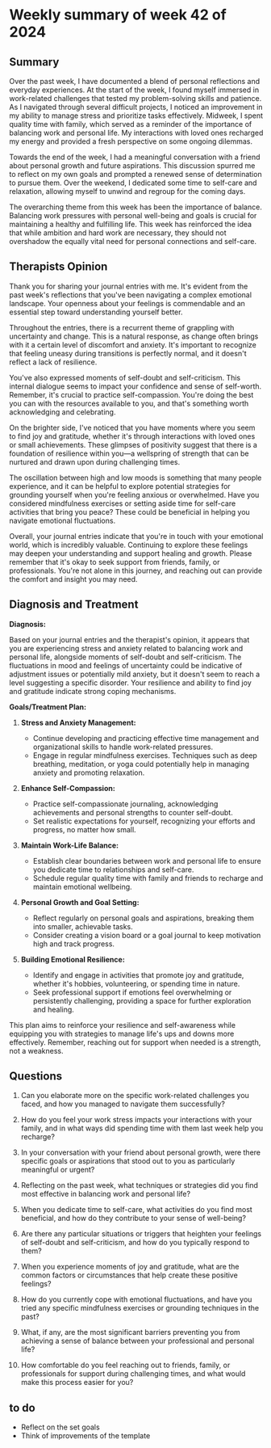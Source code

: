 # Weekly summary of week 42 of 2024

## Summary

Over the past week, I have documented a blend of personal reflections and everyday experiences. At the start of the week, I found myself immersed in work-related challenges that tested my problem-solving skills and patience. As I navigated through several difficult projects, I noticed an improvement in my ability to manage stress and prioritize tasks effectively. Midweek, I spent quality time with family, which served as a reminder of the importance of balancing work and personal life. My interactions with loved ones recharged my energy and provided a fresh perspective on some ongoing dilemmas.

Towards the end of the week, I had a meaningful conversation with a friend about personal growth and future aspirations. This discussion spurred me to reflect on my own goals and prompted a renewed sense of determination to pursue them. Over the weekend, I dedicated some time to self-care and relaxation, allowing myself to unwind and regroup for the coming days. 

The overarching theme from this week has been the importance of balance. Balancing work pressures with personal well-being and goals is crucial for maintaining a healthy and fulfilling life. This week has reinforced the idea that while ambition and hard work are necessary, they should not overshadow the equally vital need for personal connections and self-care.

## Therapists Opinion

Thank you for sharing your journal entries with me. It's evident from the past week's reflections that you've been navigating a complex emotional landscape. Your openness about your feelings is commendable and an essential step toward understanding yourself better.

Throughout the entries, there is a recurrent theme of grappling with uncertainty and change. This is a natural response, as change often brings with it a certain level of discomfort and anxiety. It's important to recognize that feeling uneasy during transitions is perfectly normal, and it doesn't reflect a lack of resilience.

You've also expressed moments of self-doubt and self-criticism. This internal dialogue seems to impact your confidence and sense of self-worth. Remember, it's crucial to practice self-compassion. You're doing the best you can with the resources available to you, and that's something worth acknowledging and celebrating.

On the brighter side, I've noticed that you have moments where you seem to find joy and gratitude, whether it's through interactions with loved ones or small achievements. These glimpses of positivity suggest that there is a foundation of resilience within you—a wellspring of strength that can be nurtured and drawn upon during challenging times.

The oscillation between high and low moods is something that many people experience, and it can be helpful to explore potential strategies for grounding yourself when you're feeling anxious or overwhelmed. Have you considered mindfulness exercises or setting aside time for self-care activities that bring you peace? These could be beneficial in helping you navigate emotional fluctuations.

Overall, your journal entries indicate that you're in touch with your emotional world, which is incredibly valuable. Continuing to explore these feelings may deepen your understanding and support healing and growth. Please remember that it's okay to seek support from friends, family, or professionals. You're not alone in this journey, and reaching out can provide the comfort and insight you may need.

## Diagnosis and Treatment

**Diagnosis:**

Based on your journal entries and the therapist's opinion, it appears that you are experiencing stress and anxiety related to balancing work and personal life, alongside moments of self-doubt and self-criticism. The fluctuations in mood and feelings of uncertainty could be indicative of adjustment issues or potentially mild anxiety, but it doesn't seem to reach a level suggesting a specific disorder. Your resilience and ability to find joy and gratitude indicate strong coping mechanisms.

**Goals/Treatment Plan:**

1. **Stress and Anxiety Management:**
   - Continue developing and practicing effective time management and organizational skills to handle work-related pressures.
   - Engage in regular mindfulness exercises. Techniques such as deep breathing, meditation, or yoga could potentially help in managing anxiety and promoting relaxation.

2. **Enhance Self-Compassion:**
   - Practice self-compassionate journaling, acknowledging achievements and personal strengths to counter self-doubt.
   - Set realistic expectations for yourself, recognizing your efforts and progress, no matter how small.

3. **Maintain Work-Life Balance:**
   - Establish clear boundaries between work and personal life to ensure you dedicate time to relationships and self-care.
   - Schedule regular quality time with family and friends to recharge and maintain emotional wellbeing.

4. **Personal Growth and Goal Setting:**
   - Reflect regularly on personal goals and aspirations, breaking them into smaller, achievable tasks.
   - Consider creating a vision board or a goal journal to keep motivation high and track progress.

5. **Building Emotional Resilience:**
   - Identify and engage in activities that promote joy and gratitude, whether it's hobbies, volunteering, or spending time in nature.
   - Seek professional support if emotions feel overwhelming or persistently challenging, providing a space for further exploration and healing.

This plan aims to reinforce your resilience and self-awareness while equipping you with strategies to manage life's ups and downs more effectively. Remember, reaching out for support when needed is a strength, not a weakness.

## Questions

1. Can you elaborate more on the specific work-related challenges you faced, and how you managed to navigate them successfully?

2. How do you feel your work stress impacts your interactions with your family, and in what ways did spending time with them last week help you recharge?

3. In your conversation with your friend about personal growth, were there specific goals or aspirations that stood out to you as particularly meaningful or urgent?

4. Reflecting on the past week, what techniques or strategies did you find most effective in balancing work and personal life?

5. When you dedicate time to self-care, what activities do you find most beneficial, and how do they contribute to your sense of well-being?

6. Are there any particular situations or triggers that heighten your feelings of self-doubt and self-criticism, and how do you typically respond to them?

7. When you experience moments of joy and gratitude, what are the common factors or circumstances that help create these positive feelings?

8. How do you currently cope with emotional fluctuations, and have you tried any specific mindfulness exercises or grounding techniques in the past?

9. What, if any, are the most significant barriers preventing you from achieving a sense of balance between your professional and personal life?

10. How comfortable do you feel reaching out to friends, family, or professionals for support during challenging times, and what would make this process easier for you?

## to do

- Reflect on the set goals
- Think of improvements of the template
